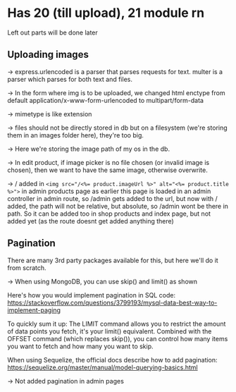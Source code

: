 # Has 20 (till upload), 21 module rn

Left out parts will be done later

## Uploading images

-> express.urlencoded is a parser that parses requests for text. multer is a parser which parses for both text and files.

-> In the form where img is to be uploaded, we changed html enctype from default application/x-www-form-urlencoded to multipart/form-data

-> mimetype is like extension

-> files should not be directly stored in db but on a filesystem (we're storing them in an images folder here), they're too big.

-> Here we're storing the image path of my os in the db.

-> In edit product, if image picker is no file chosen (or invalid image is chosen), then we want to have the same image, otherwise overwrite.

-> / added in `<img src="/<%= product.imageUrl %>" alt="<%= product.title %>">` in admin products page as earlier this page is loaded in an admin controller in admin route, so /admin gets added to the url, but now with / added, the path will not be relative, but absolute, so /admin wont be there in path. So it can be added too in shop products and index page, but not added yet (as the route doesnt get added anything there)

## Pagination

There are many 3rd party packages available for this, but here we'll do it from scratch.

-> When using MongoDB, you can use skip() and limit() as shown 

Here's how you would implement pagination in SQL code: https://stackoverflow.com/questions/3799193/mysql-data-best-way-to-implement-paging

To quickly sum it up: The LIMIT command allows you to restrict the amount of data points you fetch, it's your limit() equivalent. Combined with the OFFSET command (which replaces skip()), you can control how many items you want to fetch and how many you want to skip.

When using Sequelize, the official docs describe how to add pagination: https://sequelize.org/master/manual/model-querying-basics.html

-> Not added pagination in admin pages